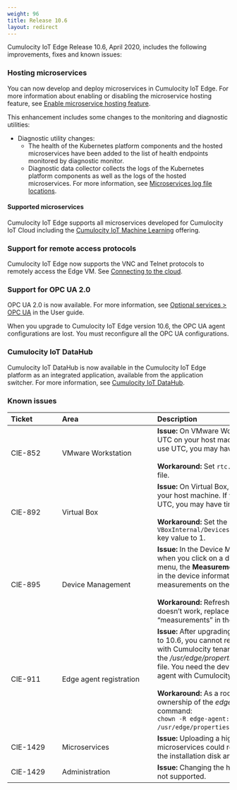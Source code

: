 ```yaml
---
weight: 96
title: Release 10.6
layout: redirect
---
```


Cumulocity IoT Edge Release 10.6, April 2020, includes the following improvements, fixes and known issues:

### Hosting microservices

You can now develop and deploy microservices in Cumulocity IoT Edge. For more information about enabling or disabling the microservice hosting feature, see [Enable microservice hosting feature](/edge/installation/#enabling-or-disabling-microservice-hosting-feature).

This enhancement includes some changes to the monitoring and diagnostic utilities:

* Diagnostic utility changes:
	* The health of the Kubernetes platform components and the hosted microservices have been added to the list of health endpoints monitored by diagnostic monitor.
	* Diagnostic data collector collects the logs of the Kubernetes platform components as well as the logs of the hosted microservices. For more information, see [Microservices log file locations](/edge/operation/#microservices-log-file-locations).

#### Supported microservices

Cumulocity IoT Edge supports all microservices developed for Cumulocity IoT Cloud including the [Cumulocity IoT Machine Learning](/machine-learning/introduction/) offering.

### Support for remote access protocols

Cumulocity IoT Edge now supports the VNC and Telnet protocols to remotely access the Edge VM. See [Connecting to the cloud](/edge/usage/#connecting-cloud).

### Support for OPC UA 2.0

OPC UA 2.0 is now available. For more information, see [Optional services > OPC UA](/users-guide/optional-services/#opc-ua) in the User guide.

When you upgrade to Cumulocity IoT Edge version 10.6, the OPC UA agent configurations are lost. You must reconfigure all the OPC UA configurations.

### Cumulocity IoT DataHub

Cumulocity IoT DataHub is now available in the Cumulocity IoT Edge platform as an integrated application, available from the application switcher. For more information, see [Cumulocity IoT DataHub](/datahub/running-datahub-on-the-edge/).

### Known issues

|<div style="width:100px">Ticket</div>|<div style="width:200px">Area</div>|Description
|:---|:---|:---
|CIE-852|VMware Workstation|**Issue:** On VMware Workstation, you should use UTC on your host machine. If you choose not to use UTC, you may have time sync issues.<br><br>**Workaround:** Set `rtc.diffFromUTC=0` in the .vmx file.|
|CIE-892|Virtual Box|**Issue:** On Virtual Box, you should use UTC on your host machine. If you choose not to use UTC, you may have time sync issues.<br><br>**Workaround:** Set the `VBoxInternal/Devices/mc146818/0/Config/UseUTC` key value to 1.|
|CIE-895|Device Management|**Issue:** In the Device Management application, when you click on a device in the **All devices** menu, the **Measurements** tab does not appear in the device information page even if there are measurements on the device.<br><br>**Workaround:** Refresh or reload the browser. If it doesn’t work, replace “device-info” with “measurements” in the URL.
|CIE-911|Edge agent registration|**Issue:** After upgrading from Edge version 10.5 to 10.6, you cannot register your Edge agent with Cumulocity tenant as you cannot access the */usr/edge/properties/edge-agent/device-id* file. You need the device ID to register your Edge agent with Cumulocity tenant.<br><br>**Workaround:** As a root user, change the ownership of the *edge-agent* folder using the command:<br>`chown -R edge-agent:edge-agent /usr/edge/properties/edge-agent`.
|CIE-1429|Microservices|**Issue:** Uploading a high number of microservices could result in low disk space of the installation disk and lead to instability.
|CIE-1429|Administration|**Issue:** Changing the hostname of the Edge VM is not supported.